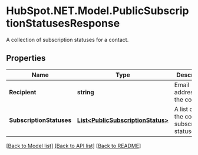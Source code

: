 # HubSpot.NET.Model.PublicSubscriptionStatusesResponse
A collection of subscription statuses for a contact.

## Properties

Name | Type | Description | Notes
------------ | ------------- | ------------- | -------------
**Recipient** | **string** | Email address of the contact. | 
**SubscriptionStatuses** | [**List&lt;PublicSubscriptionStatus&gt;**](PublicSubscriptionStatus.md) | A list of all of the contact&#39;s subscriptions statuses. | 

[[Back to Model list]](../README.md#documentation-for-models) [[Back to API list]](../README.md#documentation-for-api-endpoints) [[Back to README]](../README.md)

